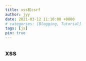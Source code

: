 ```yaml
---
title: xss和csrf
author: jyy
date: 2021-03-12 11:10:00 +0800
# categories: [Blogging, Tutorial]
tags: [js]
pin: true
---
```


## xss